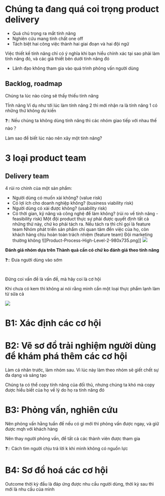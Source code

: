 # Chúng ta đang quá coi trọng product delivery
- Quá chú trọng ra mắt tính năng
- Nghiên cứu mang tính chất one off
- Tách biệt hai công việc thành hai giai đoạn và hai đội ngữ

Việc thiết kế tính năng chỉ có ý nghĩa khi bạn hiểu chính xác tại sao phải làm tính năng đó, và các giả thiết bên dưới tính năng đó

- Lãnh đạo không tham gia vào quá trình phỏng vấn người dùng

## Backlog, roadmap
Chúng ta lúc nào cũng sẽ thấy thiếu tính năng

TÍnh năng 
Ví dụ như tới lúc làm tính năng 2 thì mới nhận ra là tính năng 1 có những thứ không dự kiến

❓:: Nếu chúng ta không dùng tính năng thì các nhóm giao tiếp với nhau thế nào？

Làm sao để biết lúc nào nên xây một tính năng?

# 3 loại product team
## Delivery team

4 rủi ro chính của một sản phẩm:
- Người dùng có muốn xài không? (value risk) 
- Có lợi ích cho doanh nghiệp không? (business viability risk) 
- Người dùng có xài được không? (usability risk) 
- Có thời gian, kỹ năng và công nghệ để làm không? (rủi ro về tính năng - feasibility risk) 
Một đội product thực sự phải được quyết định tất cả những thứ này, chứ ko phải tách ra. Nếu tách ra thì chỉ gọi là feature team
Nhóm phát triển sản phẩm chỉ quan tâm đến việc của họ, còn khách hàng chịu hoàn toàn trách nhiệm (feature team) 
Đội marketing thường không 
![[Product-Process-High-Level-2-980x735.png]]
![](https://i.imgur.com/clqmSVs.png)

**Đánh giá nhóm dựa trên Thành quả cần có chứ ko đánh giá theo tính năng**

❓:: Đưa người dùng vào sớm 

# 
Đừng coi vấn đề là vấn đề, mà hãy coi là cơ hội

Khi chưa có kem thì không ai nói rằng mình cần một loại thực phẩm lạnh làm từ sữa cả

![](https://www.producttalk.org/wp-content/uploads/2021/08/Continuous-Discovery-Overview-Blog-Newsletter.png) 

# B1: Xác định các cơ hội
# B2: Vẽ sơ đồ trải nghiệm người dùng để khám phá thêm các cơ hội
Làm cá nhân trước, làm nhóm sau. Vì lúc này làm theo nhóm sẽ giết chết sự đa dạng và sáng tạo

Chúng ta có thể copy tính năng của đối thủ, nhưng chúng ta khó mà copy được hiểu biết của họ về lý do họ ra tính năng đó

# B3: Phỏng vấn, nghiên cứu
Nên phỏng vấn hằng tuần để nếu có gì mới thì phỏng vấn được ngay, và giữ được mqh với khách hàng

Nên thay người phỏng vấn, để tất cả các thành viên được tham gia

❓:: Cách tìm người chịu trả lời k khi mình không có nguồn lực 
# B4: Sơ đồ hoá các cơ hội

Outcome thời kỳ đầu là đáp ứng được nhu cầu người dùng, thời kỳ sau thì mới là nhu cầu của mình
